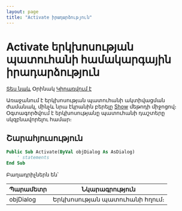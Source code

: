 ```yaml
---
layout: page
title: "Activate իրադարձություն"
---
```


# Activate երկխոսության պատուհանի համակարգային իրադարձություն

[Տես նաև](../scriptstproced.md) Օրինակ [Կիրառվում է](../Functions/AsDialog.md)

Առաջանում է երկխոսության պատուհանի ակտիվացման ժամանակ, մինչև նրա էկրանին բերելը [Show](../Functions/AsDialog/Show.md) մեթոդի միջոցով։ 
Օգտագործվում է երկխոսությանը պատուհանի դաշտերը սկզբնավորելու համար։ 

## Շարահյուսություն

``` vb
Public Sub Activate(ByVal objDialog As AsDialog)
    ' statements
End Sub
```

Բաղադրիչներն են՝

| Պարամետր | Նկարագրություն |
|--|--|
| objDialog | Երկխոսության պատուհանի հղում։ |



